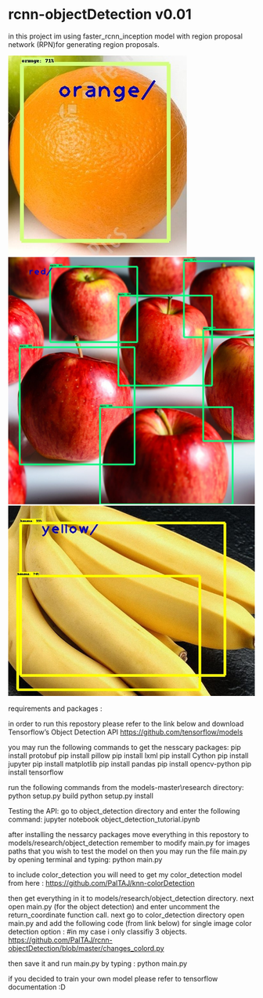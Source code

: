 # rcnn-objectDetection v0.01



in this project im using  faster_rcnn_inception model with region proposal network (RPN)for generating region proposals.


![Alt text](https://github.com/PalTAJ/rcnn-objectDetection/blob/master/final%20images/1.jpg?raw=true "Title")
![Alt text](https://github.com/PalTAJ/rcnn-objectDetection/blob/master/final%20images/11.jpg?raw=true "Title")
![Alt text](https://github.com/PalTAJ/rcnn-objectDetection/blob/master/final%20images/33.jpg?raw=true "Title")




requirements and packages :

in order to run this repostory please refer to the link below and download Tensorflow’s Object Detection API
https://github.com/tensorflow/models


you may run the following commands to get the nesscary packages:
       pip install protobuf
       pip install pillow
       pip install lxml
       pip install Cython
       pip install jupyter
       pip install matplotlib
       pip install pandas
       pip install opencv-python 
       pip install tensorflow


run the following commands from the models-master\research directory:
  python setup.py build
  python setup.py install
  
Testing the API:
go to object_detection directory and enter the following command:
jupyter notebook object_detection_tutorial.ipynb

after installing the nessarcy packages move everything in this repostory to models/research/object_detection
remember to modify main.py for images paths that you wish to test the model on
then you may run the file main.py by opening terminal and typing:
python main.py

to include color_detection you will need to get my color_detection model from here :
https://github.com/PalTAJ/knn-colorDetection

then get everything in it to models/research/object_detection directory.
next open main.py (for the object detection) and enter uncomment the return_coordinate function call.
next go to color_detection directory open main.py and add the following code (from link below) for single image color detection option :
#in my case i only classifiy 3 objects.
https://github.com/PalTAJ/rcnn-objectDetection/blob/master/changes_colord.py

then save it and run main.py by typing :
python main.py


if you decided to train your own model please refer to tensorflow documentation :D


